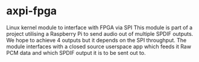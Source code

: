 # axpi-fpga
Linux kernel module to interface with FPGA via SPI  This module is part of a project utilising a Raspberry Pi to send audio out of multiple SPDIF outputs. We hope to achieve 4 outputs but it depends on the SPI throughput. The module interfaces with a closed source userspace app which feeds it Raw PCM data and which SPDIF output it is to be sent out to. 
